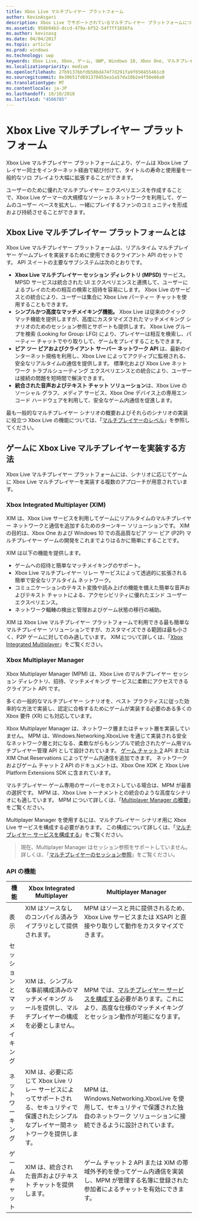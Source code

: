 ```yaml
---
title: Xbox Live マルチプレイヤー プラットフォーム
author: KevinAsgari
description: Xbox Live でサポートされているマルチプレイヤー プラットフォームについて説明します。
ms.assetid: 958b94b3-dccd-479a-bf52-54f7ff1656fa
ms.author: kevinasg
ms.date: 04/04/2017
ms.topic: article
ms.prod: windows
ms.technology: uwp
keywords: Xbox Live, Xbox, ゲーム, UWP, Windows 10, Xbox One, マルチプレイヤー
ms.localizationpriority: medium
ms.openlocfilehash: 27b91376bfdb58bd474f7d291fa9f650455461c0
ms.sourcegitcommit: 8e30651fd691378455ea1a57da10b2e4f50e66a0
ms.translationtype: MT
ms.contentlocale: ja-JP
ms.lasthandoff: 10/10/2018
ms.locfileid: "4506785"
---
```

# <a name="xbox-live-multiplayer-platform"></a>Xbox Live マルチプレイヤー プラットフォーム

Xbox Live マルチプレイヤー プラットフォームにより、ゲームは Xbox Live プレイヤー同士をインターネット経由で結び付けて、タイトルの寿命と使用量を一般的なソロ プレイより大幅に拡張することができます。

ユーザーのために優れたマルチプレイヤー エクスペリエンスを作成することで、Xbox Live ゲーマーの大規模なソーシャル ネットワークを利用して、ゲームのユーザー ベースを拡大し、一緒にプレイするファンのコミュニティを形成および持続させることができます。


## <a name="what-is-the-xbox-live-multiplayer-platform"></a>Xbox Live マルチプレイヤー プラットフォームとは

Xbox Live マルチプレイヤー プラットフォームは、リアルタイム マルチプレイヤー ゲームプレイを実装するために使用できるクライアント API のセットです。 API スイートの主要なサブシステムは次のとおりです。

-   **Xbox Live マルチプレイヤー セッション ディレクトリ (MPSD)** サービス。 MPSD サービスは統合された UI エクスペリエンスと連携して、ユーザーによるプレイのための相互の検索と招待を容易にします。 Xbox Live のサービスとの統合により、ユーザーは集合に Xbox Live パーティー チャットを使用することもできます。
-   **シンプルかつ高度なマッチメイキング機能。** Xbox Live は従来のクイック マッチ機能を提供しますが、高度にカスタマイズされたマッチメイキング シナリオのためのセッション参照とサポートも提供します。 Xbox Live グループを検索 (Looking for Group: LFG) により、プレイヤーは相互を検索し、パーティー チャットでやり取りして、ゲームをプレイすることもできます。
-   **ピア ツー ピアおよびクライアント サーバー ネットワーク API** は、最新のインターネット規格を利用し、Xbox Live によってアクティブに監視される、安全なリアルタイムの通信を提供します。 標準化および Xbox Live ネットワーク トラブルシューティング エクスペリエンスとの統合により、ユーザーは接続の問題を短時間で解決できます。  
-   **統合された音声およびテキスト チャット ソリューション**は、Xbox Live のソーシャル グラフ、メディア サービス、Xbox One デバイス上の専用エンコード ハードウェアを利用して、安全なゲーム内通信を促進します。

最も一般的なマルチプレイヤー シナリオの概要およびそれらのシナリオの実装に役立つ Xbox Live の機能については、「[マルチプレイヤーのレベル](multiplayer-scenarios.md)」を参照してください。

## <a name="how-can-i-implement-xbox-live-multiplayer-in-my-game"></a>ゲームに Xbox Live マルチプレイヤーを実装する方法
Xbox Live マルチプレイヤー プラットフォームには、シナリオに応じてゲームに Xbox Live マルチプレイヤーを実装する複数のアプローチが用意されています。

### <a name="xbox-integrated-multiplayer-xim"></a>Xbox Integrated Multiplayer (XIM)
XIM は、Xbox Live サービスを利用してゲームにリアルタイムのマルチプレイヤー ネットワークと通信を追加するためのターンキー ソリューションです。 XIM の目的は、Xbox One および Windows 10 での高品質なピア ツー ピア (P2P) マルチプレイヤー ゲームの開発をこれまでよりはるかに簡単にすることです。

XIM は以下の機能を提供します。
- ゲームへの招待と簡単なマッチメイキングのサポート。
- Xbox Live マルチプレイヤー リレー サービスによって透過的に拡張される簡単で安全なリアルタイム ネットワーク。
- コミュニケーションのテキスト変換や読み上げの機能を備えた簡単な音声およびテキスト チャットによる、アクセシビリティに優れたエンド ユーザー エクスペリエンス。
- ネットワーク輻輳の検出と管理およびゲーム状態の移行の補助。

XIM は Xbox Live マルチプレイヤー プラットフォームで利用できる最も簡単なマルチプレイヤー ソリューションですが、カスタマイズできる範囲は最も小さく、P2P ゲームに対してのみ適しています。 XIM について詳しくは、「[Xbox Integrated Multiplayer](xbox-integrated-multiplayer.md)」をご覧ください。

### <a name="xbox-multiplayer-manager"></a>Xbox Multiplayer Manager
Xbox Multiplayer Manager (MPM) は、Xbox Live のマルチプレイヤー セッション ディレクトリ、招待、マッチメイキング サービスに柔軟にアクセスできるクライアント API です。

多くの一般的なマルチプレイヤー シナリオを、ベスト プラクティスに従った効率的な方法で実装し、認定に合格するためにゲームが実装する必要のある多くの Xbox 要件 (XR) にも対応しています。

Xbox Multiplayer Manager は、ネットワーク層またはチャット層を実装していません。 MPM は、Windows.Networking.XboxLive を通じて実装される安全なネットワーク層と対になる、柔軟ながらもシンプルで統合されたゲーム用マルチプレイヤー管理 API として設計されています。 [ゲーム チャット 2](chat/game-chat-2-overview.md) API または XIM Chat Reservations によってゲーム内通信を追加できます。 ネットワークおよびゲーム チャット 2 API のドキュメントは、Xbox One XDK と Xbox Live Platform Extensions SDK に含まれています。

マルチプレイヤー ゲーム専用のサーバーをホストしている場合は、MPM が最善の選択です。 MPM は、Xbox Live トーナメントとの統合のような高度なシナリオにも適しています。 MPM について詳しくは、「[Multiplayer Manager の概要](multiplayer-manager/multiplayer-manager-api-overview.md)」をご覧ください。

Multiplayer Manager を使用するには、マルチプレイヤー シナリオ用に Xbox Live サービスを構成する必要があります。 この構成について詳しくは、「[マルチプレイヤー サービスを構成する](service-configuration/configure-the-multiplayer-service.md)」をご覧ください。

>現在、Multiplayer Manager はセッション参照をサポートしていません。 詳しくは、「[マルチプレイヤーのセッション参照](session-browse.md)」をご覧ください。

### <a name="api-capabilites"></a>API の機能

機能 | Xbox Integrated Multiplayer| Multiplayer Manager
--  | -- | --
表示 |  XIM はソースなしのコンパイル済みライブラリとして提供されます。  | MPM はソースと共に提供されるため、Xbox Live サービスまたは XSAPI と直接やり取りして動作をカスタマイズできます。
セッションとマッチメイキング | XIM は、シンプルな事前構成済みのマッチメイキング ルールを提供し、マルチプレイヤーの構成を必要としません。 | MPM では、[マルチプレイヤー サービスを構成する](service-configuration/configure-the-multiplayer-service.md)必要があります。これにより、高度な仕様のマッチメイキングとセッション動作が可能になります。
ネットワーキング | XIM は、必要に応じて Xbox Live リレー サービスによってサポートされる、セキュリティで保護されたシンプルなプレイヤー間ネットワークを提供します。 | MPM は、Windows.Networking.XboxLive を使用して、セキュリティで保護された独自のネットワーク ソリューションに接続できるように設計されています。
ゲーム チャット | XIM は、統合された音声およびテキスト チャットを提供します。 | ゲーム チャット 2 API または XIM の帯域外予約を使ってゲーム内通信を実装し、MPM が管理する名簿に登録された参加者によるチャットを有効にできます。
